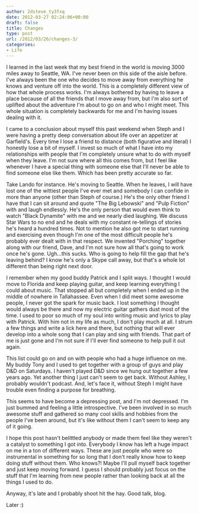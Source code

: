 ```yaml
---
author: 2dsteve_ty3fxq
date: 2012-03-27 02:24:06+00:00
draft: false
title: Changes
type: post
url: /2012/03/26/changes-3/
categories:
- Life
---
```


I learned in the last week that my best friend in the world is moving 3000 miles away to Seattle, WA. I've never been on this side of the aisle before. I've always been the one who decides to move away from everything he knows and venture off into the world. This is a completely different view of how that whole process works. I'm always bothered by having to leave a place because of all the friends that I move away from, but I'm also sort of uplifted about the adventure I'm about to go on and who I might meet. This whole situation is completely backwards for me and I'm having issues dealing with it.

I came to a conclusion about myself this past weekend when Steph and I were having a pretty deep conversation about life over an appetizer at Garfield's. Every time I lose a friend to distance (both figurative and literal) I honestly lose a bit of myself. I invest so much of what I have into my relationships with people that I'm completely unsure what to do with myself when they leave. I'm not sure where all this comes from, but I feel like whenever I have a special thing with someone else that I'll never be able to find someone else like them. Which has been pretty accurate so far.

Take Lando for instance. He's moving to Seattle. When he leaves, I will have lost one of the wittiest people I've ever met and somebody I can confide in more than anyone (other than Steph of course.) He's the only other friend I have that I can sit around and quote "The Big Lebowski" and "Pulp Fiction" with and laugh endlessly. He's the only person that would even think to watch "Black Dynamite" with me and we nearly died laughing. We discuss Star Wars to no end and he deals with my constant re-tellings of stories he's heard a hundred times. Not to mention he also got me to start running and exercising even though I'm one of the most difficult people he's probably ever dealt with in that respect. We invented "Porching" together along with our friend, Dave, and I'm not sure how all that's going to work once he's gone. Ugh...this sucks. Who is going to help fill the gap that he's leaving behind? I know he's only a Skype call away, but that's a whole lot different than being right next door.

I remember when my good buddy Patrick and I split ways. I thought I would move to Florida and keep playing guitar, and keep learning everything I could about music. That stopped all but completely when I ended up in the middle of nowhere in Tallahassee. Even when I did meet some awesome people, I never got the spark for music back. I lost something I thought would always be there and now my electric guitar gathers dust most of the time. I used to poor so much of my soul into writing music and lyrics to play with Patrick. With him not in my life as much, I don't play much at all. I strum a few things and write a lick here and there, but nothing that will ever develop into a whole song that I can play and sing with friends. That part of me is just gone and I'm not sure if I'll ever find someone to help pull it out again.

This list could go on and on with people who had a huge influence on me. My buddy Tony and I used to get together with a group of guys and play D&D on Saturdays. I haven't played D&D since we hung out together a few years ago. Yet another thing I just can't seem to get back. Without Ashley, I probably wouldn't podcast. And, let's face it, without Steph I might have trouble even finding a purpose for breathing.

This seems to have become a depressing post, and I'm not depressed. I'm just bummed and feeling a little introspective. I've been involved in so much awesome stuff and gathered so many cool skills and hobbies from the people I've been around, but it's like without them I can't seem to keep any of it going.

I hope this post hasn't belittled anybody or made them feel like they weren't a catalyst to something I got into. Everybody I know has left a huge impact on me in a ton of different ways. These are just people who were so instrumental in something for so long that I don't really know how to keep doing stuff without them. Who knows?! Maybe I'll pull myself back together and just keep moving forward. I guess I should probably just focus on the stuff that I'm learning from new people rather than looking back at all the things I used to do.

Anyway, it's late and I probably shoot hit the hay. Good talk, blog.

Later :)
